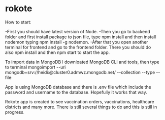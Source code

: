 # rokote

How to start:

-First you should have latest version of Node. 
-Then you go to backend folder and first install package to json file, type npm install and then install nodemon typing npm install -g nodemon.
-After that you open another terminal for frontend and go to the frontend folder. There you should do also npm install and then npm start to start the app.

To import data in MongoDB I downloated MongoDB CLI and tools, then type to terminal mongoimport --uri mongodb+srv://heidi:<PASSWORD>@cluster0.admwz.mongodb.net/<DATABASE> --collection <COLLECTION> --type <FILETYPE> --file <FILENAME>

App is using MongoDB database and there is .env file which include the password and username to the database. Hopefully it works that way. 

Rokote app is created to see vaccination orders, vaccinations, healthcare districts and many more. There is still several things to do and this is still in progress.
